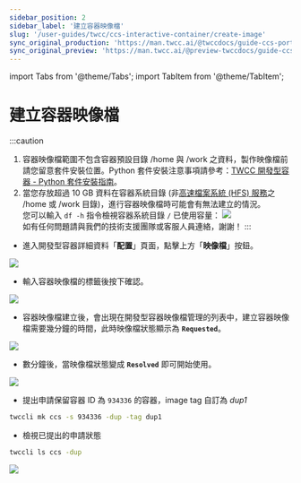 ```yaml
---
sidebar_position: 2
sidebar_label: '建立容器映像檔'
slug: '/user-guides/twcc/ccs-interactive-container/create-image'
sync_original_production: 'https://man.twcc.ai/@twccdocs/guide-ccs-port-zh' 
sync_original_preview: 'https://man.twcc.ai/@preview-twccdocs/guide-ccs-port-zh' 
---
```


import Tabs from '@theme/Tabs';
import TabItem from '@theme/TabItem';

# 建立容器映像檔


:::caution
1. 容器映像檔範圍不包含容器預設目錄 /home 與 /work 之資料，製作映像檔前請您留意套件安裝位置。Python 套件安裝注意事項請參考：[<ins>TWCC 開發型容器 - Python 套件安裝指南</ins>](https://man.twcc.ai/@twccdocs/ccs-intactv-howto-zh)。
2. 當您存放超過 10 GB 資料在容器系統目錄 (非[<ins>高速檔案系統 (HFS) 服務</ins>](/docs/user-guides/twcc/hfs)之 /home 或 /work 目錄)，進行容器映像檔時可能會有無法建立的情況。<br/>
您可以輸入 `df -h` 指令檢視容器系統目錄 `/` 已使用容量：
![](https://cos.twcc.ai/SYS-MANUAL/uploads/upload_eeeecf274c536f0c7c8ce65c910ec9a5.png)<br/>
如有任何問題請與我們的技術支援團隊或客服人員連絡，謝謝！
:::

<Tabs>
<TabItem value="TWCC 入口網站" label="TWCC 入口網站">

* 進入開發型容器詳細資料「**配置**」頁面，點擊上方「**映像檔**」按鈕。

![](https://cos.twcc.ai/SYS-MANUAL/uploads/upload_796e7a60a805efb02daad9392ec4f376.png)

* 輸入容器映像檔的標籤後按下確認。

![](https://cos.twcc.ai/SYS-MANUAL/uploads/upload_3c61142cd535ad3ae8c6261ba6e24446.png)

* 容器映像檔建立後，會出現在開發型容器映像檔管理的列表中，建立容器映像檔需要幾分鐘的時間，此時映像檔狀態顯示為 **`Requested`**。

![](https://cos.twcc.ai/SYS-MANUAL/uploads/upload_f36cf3e5cf63128e325e43ae57b0c9a2.png)

* 數分鐘後，當映像檔狀態變成 **`Resolved`** 即可開始使用。

![](https://cos.twcc.ai/SYS-MANUAL/uploads/upload_d3b5a1784935473261003c4e9f7f117d.png)

</TabItem>
<TabItem value="TWCC CLI" label="TWCC CLI">

- 提出申請保留容器 ID 為 `934336` 的容器，image tag 自訂為 *dup1*

```bash
twccli mk ccs -s 934336 -dup -tag dup1 
```

- 檢視已提出的申請狀態

```bash
twccli ls ccs -dup
```

![](https://cos.twcc.ai/SYS-MANUAL/uploads/upload_3b392366c438096c660347681dd81ca7.png)

</TabItem>
</Tabs>

<br/>